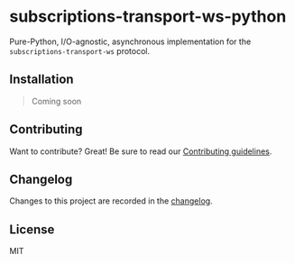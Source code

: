 # subscriptions-transport-ws-python

Pure-Python, I/O-agnostic, asynchronous implementation for the `subscriptions-transport-ws` protocol.

## Installation

> Coming soon

<!--
```bash
pip install subscriptions-transport-ws
```
-->

## Contributing

Want to contribute? Great! Be sure to read our [Contributing guidelines](https://github.com/tartiflette/subscriptions-transport-ws-python/tree/master/CONTRIBUTING.md).

## Changelog

Changes to this project are recorded in the [changelog](https://github.com/tartiflette/subscriptions-transport-ws-python/tree/master/CHANGELOG.md).

## License

MIT
